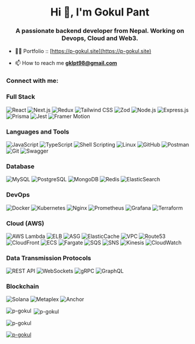 <h1 align="center">Hi 👋, I'm Gokul Pant</h1>
<h3 align="center">A passionate backend developer from Nepal. Working on Devops, Cloud and Web3.</h3>

- 👨‍💻 Portfolio :: [https://p-gokul.site](https://p-gokul.site)

- 📫 How to reach me **gklpt98@gmail.com**

<h3 align="left">Connect with me:</h3>
<p align="left">
</p>


### Full Stack
<p align="left">
  <img src="https://img.shields.io/badge/React-61DAFB?style=for-the-badge&logo=react&logoColor=black" alt="React" />
  <img src="https://img.shields.io/badge/Next.js-000000?style=for-the-badge&logo=next.js&logoColor=white" alt="Next.js" />
  <img src="https://img.shields.io/badge/Redux-764ABC?style=for-the-badge&logo=redux&logoColor=white" alt="Redux" />
  <img src="https://img.shields.io/badge/Tailwind_CSS-38B2AC?style=for-the-badge&logo=tailwind-css&logoColor=white" alt="Tailwind CSS" />
  <img src="https://img.shields.io/badge/Zod-4A90E2?style=for-the-badge&logo=javascript&logoColor=white" alt="Zod" />
  <img src="https://img.shields.io/badge/Node.js-339933?style=for-the-badge&logo=node.js&logoColor=white" alt="Node.js" />
  <img src="https://img.shields.io/badge/Express.js-000000?style=for-the-badge&logo=express&logoColor=white" alt="Express.js" />
  <img src="https://img.shields.io/badge/Prisma-2D3748?style=for-the-badge&logo=prisma&logoColor=white" alt="Prisma" />
  <img src="https://img.shields.io/badge/Jest-C21325?style=for-the-badge&logo=jest&logoColor=white" alt="Jest" />
  <img src="https://img.shields.io/badge/Framer_Motion-0055FF?style=for-the-badge&logo=framer&logoColor=white" alt="Framer Motion" />
</p>

### Languages and Tools
<p align="left">
  <img src="https://img.shields.io/badge/JavaScript-F7DF1E?style=for-the-badge&logo=javascript&logoColor=black" alt="JavaScript" />
  <img src="https://img.shields.io/badge/TypeScript-3178C6?style=for-the-badge&logo=typescript&logoColor=white" alt="TypeScript" />
  <img src="https://img.shields.io/badge/Shell_Scripting-4EAA25?style=for-the-badge&logo=gnu-bash&logoColor=white" alt="Shell Scripting" />
  <img src="https://img.shields.io/badge/Linux-FCC624?style=for-the-badge&logo=linux&logoColor=black" alt="Linux" />
  <img src="https://img.shields.io/badge/GitHub-181717?style=for-the-badge&logo=github&logoColor=white" alt="GitHub" />
  <img src="https://img.shields.io/badge/Postman-FF6C37?style=for-the-badge&logo=postman&logoColor=white" alt="Postman" />
  <img src="https://img.shields.io/badge/Git-F05032?style=for-the-badge&logo=git&logoColor=white" alt="Git" />
  <img src="https://img.shields.io/badge/Swagger-85EA2D?style=for-the-badge&logo=swagger&logoColor=black" alt="Swagger" />
</p>

### Database
<p align="left">
  <img src="https://img.shields.io/badge/MySQL-4479A1?style=for-the-badge&logo=mysql&logoColor=white" alt="MySQL" />
  <img src="https://img.shields.io/badge/PostgreSQL-336791?style=for-the-badge&logo=postgresql&logoColor=white" alt="PostgreSQL" />
  <img src="https://img.shields.io/badge/MongoDB-47A248?style=for-the-badge&logo=mongodb&logoColor=white" alt="MongoDB" />
  <img src="https://img.shields.io/badge/Redis-DC382D?style=for-the-badge&logo=redis&logoColor=white" alt="Redis" />
  <img src="https://img.shields.io/badge/Elasticsearch-005571?style=for-the-badge&logo=elasticsearch&logoColor=white" alt="ElasticSearch" />
</p>

### DevOps
<p align="left">
  <img src="https://img.shields.io/badge/Docker-2496ED?style=for-the-badge&logo=docker&logoColor=white" alt="Docker" />
  <img src="https://img.shields.io/badge/Kubernetes-326CE5?style=for-the-badge&logo=kubernetes&logoColor=white" alt="Kubernetes" />
  <img src="https://img.shields.io/badge/Nginx-009639?style=for-the-badge&logo=nginx&logoColor=white" alt="Nginx" />
  <img src="https://img.shields.io/badge/Prometheus-E6522C?style=for-the-badge&logo=prometheus&logoColor=white" alt="Prometheus" />
  <img src="https://img.shields.io/badge/Grafana-F46800?style=for-the-badge&logo=grafana&logoColor=white" alt="Grafana" />
  <img src="https://img.shields.io/badge/Terraform-7B42BC?style=for-the-badge&logo=terraform&logoColor=white" alt="Terraform" />
</p>

### Cloud (AWS)
<p align="left">
  <img src="https://img.shields.io/badge/AWS_Lambda-FF9900?style=for-the-badge&logo=amazon-aws&logoColor=white" alt="AWS Lambda" />
  <img src="https://img.shields.io/badge/ELB-232F3E?style=for-the-badge&logo=amazon-aws&logoColor=white" alt="ELB" />
  <img src="https://img.shields.io/badge/ASG-232F3E?style=for-the-badge&logo=amazon-aws&logoColor=white" alt="ASG" />
  <img src="https://img.shields.io/badge/ElasticCache-232F3E?style=for-the-badge&logo=amazon-aws&logoColor=white" alt="ElasticCache" />
  <img src="https://img.shields.io/badge/VPC-232F3E?style=for-the-badge&logo=amazon-aws&logoColor=white" alt="VPC" />
  <img src="https://img.shields.io/badge/Route53-232F3E?style=for-the-badge&logo=amazon-aws&logoColor=white" alt="Route53" />
  <img src="https://img.shields.io/badge/CloudFront-232F3E?style=for-the-badge&logo=amazon-aws&logoColor=white" alt="CloudFront" />
  <img src="https://img.shields.io/badge/ECS-232F3E?style=for-the-badge&logo=amazon-ecs&logoColor=white" alt="ECS" />
  <img src="https://img.shields.io/badge/Fargate-232F3E?style=for-the-badge&logo=amazon-fargate&logoColor=white" alt="Fargate" />
  <img src="https://img.shields.io/badge/SQS-232F3E?style=for-the-badge&logo=amazon-sqs&logoColor=white" alt="SQS" />
  <img src="https://img.shields.io/badge/SNS-232F3E?style=for-the-badge&logo=amazon-sns&logoColor=white" alt="SNS" />
  <img src="https://img.shields.io/badge/Kinesis-232F3E?style=for-the-badge&logo=amazon-kinesis&logoColor=white" alt="Kinesis" />
  <img src="https://img.shields.io/badge/CloudWatch-232F3E?style=for-the-badge&logo=amazon-cloudwatch&logoColor=white" alt="CloudWatch" />
</p>

### Data Transmission Protocols
<p align="left">
  <img src="https://img.shields.io/badge/REST_API-02569B?style=for-the-badge&logo=rest&logoColor=white" alt="REST API" />
  <img src="https://img.shields.io/badge/WebSockets-4CAF50?style=for-the-badge&logo=websocket&logoColor=white" alt="WebSockets" />
  <img src="https://img.shields.io/badge/gRPC-4285F4?style=for-the-badge&logo=grpc&logoColor=white" alt="gRPC" />
  <img src="https://img.shields.io/badge/GraphQL-E10098?style=for-the-badge&logo=graphql&logoColor=white" alt="GraphQL" />
</p>

### Blockchain
<p align="left">
  <img src="https://img.shields.io/badge/Solana-4E44CE?style=for-the-badge&logo=solana&logoColor=white" alt="Solana" />
  <img src="https://img.shields.io/badge/Metaplex-4E44CE?style=for-the-badge&logo=metaplex&logoColor=white" alt="Metaplex" />
  <img src="https://img.shields.io/badge/Anchor-4E44CE?style=for-the-badge&logo=anchor&logoColor=white" alt="Anchor" />
</p>


<p><img align="left" src="https://github-readme-stats.vercel.app/api/top-langs?username=p-gokul&show_icons=true&locale=en&layout=compact" alt="p-gokul" /></p>

<p>&nbsp;<img align="center" src="https://github-readme-stats.vercel.app/api?username=p-gokul&show_icons=true&locale=en" alt="p-gokul" /></p>

<p><img align="center" src="https://github-readme-streak-stats.herokuapp.com/?user=p-gokul&" alt="p-gokul" /></p>

<p align="left"> <a href="https://github.com/ryo-ma/github-profile-trophy"><img src="https://github-profile-trophy.vercel.app/?username=p-gokul" alt="p-gokul" /></a> </p>
